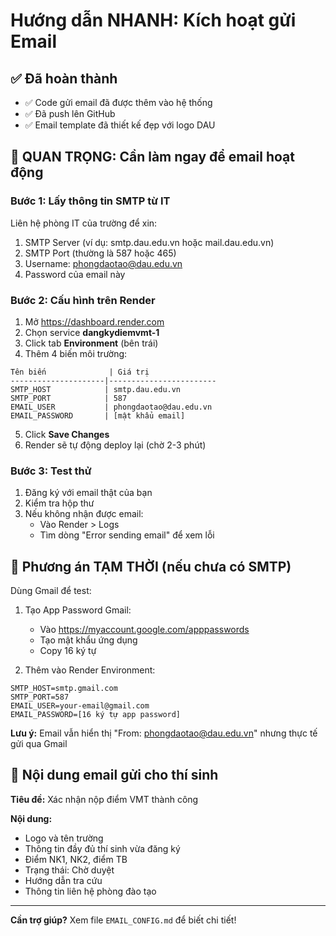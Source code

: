 # Hướng dẫn NHANH: Kích hoạt gửi Email

## ✅ Đã hoàn thành
- ✅ Code gửi email đã được thêm vào hệ thống
- ✅ Đã push lên GitHub
- ✅ Email template đã thiết kế đẹp với logo DAU

## 🔧 QUAN TRỌNG: Cần làm ngay để email hoạt động

### Bước 1: Lấy thông tin SMTP từ IT
Liên hệ phòng IT của trường để xin:
1. SMTP Server (ví dụ: smtp.dau.edu.vn hoặc mail.dau.edu.vn)
2. SMTP Port (thường là 587 hoặc 465)
3. Username: phongdaotao@dau.edu.vn
4. Password của email này

### Bước 2: Cấu hình trên Render
1. Mở https://dashboard.render.com
2. Chọn service **dangkydiemvmt-1**
3. Click tab **Environment** (bên trái)
4. Thêm 4 biến môi trường:

```
Tên biến              | Giá trị
---------------------|------------------------
SMTP_HOST            | smtp.dau.edu.vn
SMTP_PORT            | 587
EMAIL_USER           | phongdaotao@dau.edu.vn
EMAIL_PASSWORD       | [mật khẩu email]
```

5. Click **Save Changes**
6. Render sẽ tự động deploy lại (chờ 2-3 phút)

### Bước 3: Test thử
1. Đăng ký với email thật của bạn
2. Kiểm tra hộp thư
3. Nếu không nhận được email:
   - Vào Render > Logs
   - Tìm dòng "Error sending email" để xem lỗi

## 🚀 Phương án TẠM THỜI (nếu chưa có SMTP)

Dùng Gmail để test:

1. Tạo App Password Gmail:
   - Vào https://myaccount.google.com/apppasswords
   - Tạo mật khẩu ứng dụng
   - Copy 16 ký tự

2. Thêm vào Render Environment:
```
SMTP_HOST=smtp.gmail.com
SMTP_PORT=587
EMAIL_USER=your-email@gmail.com
EMAIL_PASSWORD=[16 ký tự app password]
```

**Lưu ý:** Email vẫn hiển thị "From: phongdaotao@dau.edu.vn" nhưng thực tế gửi qua Gmail

## 📧 Nội dung email gửi cho thí sinh

**Tiêu đề:** Xác nhận nộp điểm VMT thành công

**Nội dung:**
- Logo và tên trường
- Thông tin đầy đủ thí sinh vừa đăng ký
- Điểm NK1, NK2, điểm TB
- Trạng thái: Chờ duyệt
- Hướng dẫn tra cứu
- Thông tin liên hệ phòng đào tạo

---

**Cần trợ giúp?** Xem file `EMAIL_CONFIG.md` để biết chi tiết!
